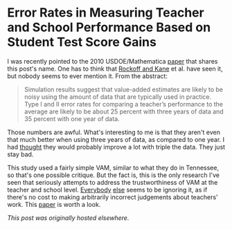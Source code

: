 # Error Rates in Measuring Teacher and School Performance Based on Student Test Score Gains



I was recently pointed to the 2010 USDOE/Mathematica <a href="http://www.mathematica-mpr.com/publications/pdfs/education/error_rates.pdf">paper</a>&#160;that shares this post's name. One has to think that <a href="http://planspace.org/2013/03/06/value-added-measures-unstable-responses-from-rockoff-and-kane/">Rockoff and Kane</a>&#160;et al. have seen it, but nobody seems to ever mention it. From the abstract:

<blockquote>Simulation results suggest that value-added estimates are likely to be noisy using the amount of data&#160;that are typically used in practice. Type I and II error rates for comparing a teacher&#8217;s performance to the average&#160;are likely to be about 25 percent with three years of data and 35 percent with one year of data.</blockquote>
Those numbers are awful. What's interesting to me is that they aren't even that much better when using three years of data, as compared to one year. I had <a href="http://planspace.org/2013/03/06/value-added-measures-unstable-responses-from-rockoff-and-kane/">thought</a> they would probably improve a lot with triple the data. They just stay bad.

This study used a fairly simple VAM, similar to what they do in Tennessee, so that's one possible critique. But the fact is, this is the only research I've seen that seriously attempts to address the trustworthiness of VAM at the teacher and school level. <a href="http://www.metproject.org/">Everybody</a> <a href="http://obs.rc.fas.harvard.edu/chetty/value_added.pdf">else</a> seems to be ignoring it, as if there's no cost to making arbitrarily incorrect judgements about teachers' work. This <a href="http://www.mathematica-mpr.com/publications/pdfs/education/error_rates.pdf">paper</a> is worth a look.



*This post was originally hosted elsewhere.*
